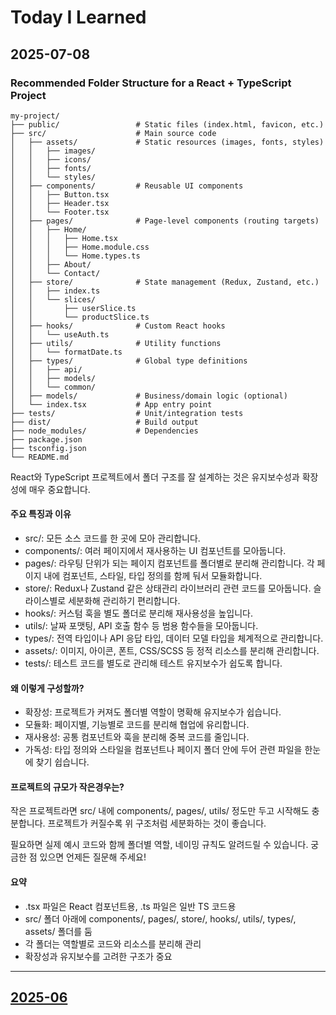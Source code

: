 # Today I Learned


## 2025-07-08

### Recommended Folder Structure for a React + TypeScript Project
```
my-project/
├── public/                 # Static files (index.html, favicon, etc.)
├── src/                    # Main source code
│   ├── assets/             # Static resources (images, fonts, styles)
│   │   ├── images/
│   │   ├── icons/
│   │   ├── fonts/
│   │   └── styles/
│   ├── components/         # Reusable UI components
│   │   ├── Button.tsx
│   │   ├── Header.tsx
│   │   └── Footer.tsx
│   ├── pages/              # Page-level components (routing targets)
│   │   ├── Home/
│   │   │   ├── Home.tsx
│   │   │   ├── Home.module.css
│   │   │   └── Home.types.ts
│   │   ├── About/
│   │   └── Contact/
│   ├── store/              # State management (Redux, Zustand, etc.)
│   │   ├── index.ts
│   │   └── slices/
│   │       ├── userSlice.ts
│   │       └── productSlice.ts
│   ├── hooks/              # Custom React hooks
│   │   └── useAuth.ts
│   ├── utils/              # Utility functions
│   │   └── formatDate.ts
│   ├── types/              # Global type definitions
│   │   ├── api/
│   │   ├── models/
│   │   └── common/
│   ├── models/             # Business/domain logic (optional)
│   └── index.tsx           # App entry point
├── tests/                  # Unit/integration tests
├── dist/                   # Build output
├── node_modules/           # Dependencies
├── package.json
├── tsconfig.json
└── README.md
```
React와 TypeScript 프로젝트에서 폴더 구조를 잘 설계하는 것은 유지보수성과 확장성에 매우 중요합니다. 

#### 주요 특징과 이유
- src/: 모든 소스 코드를 한 곳에 모아 관리합니다.
- components/: 여러 페이지에서 재사용하는 UI 컴포넌트를 모아둡니다.
- pages/: 라우팅 단위가 되는 페이지 컴포넌트를 폴더별로 분리해 관리합니다. 각 페이지 내에 컴포넌트, 스타일, 타입 정의를 함께 둬서 모듈화합니다.
- store/: Redux나 Zustand 같은 상태관리 라이브러리 관련 코드를 모아둡니다. 슬라이스별로 세분화해 관리하기 편리합니다.
- hooks/: 커스텀 훅을 별도 폴더로 분리해 재사용성을 높입니다.
- utils/: 날짜 포맷팅, API 호출 함수 등 범용 함수들을 모아둡니다.
- types/: 전역 타입이나 API 응답 타입, 데이터 모델 타입을 체계적으로 관리합니다.
- assets/: 이미지, 아이콘, 폰트, CSS/SCSS 등 정적 리소스를 분리해 관리합니다.
- tests/: 테스트 코드를 별도로 관리해 테스트 유지보수가 쉽도록 합니다.

#### 왜 이렇게 구성할까?
- 확장성: 프로젝트가 커져도 폴더별 역할이 명확해 유지보수가 쉽습니다.
- 모듈화: 페이지별, 기능별로 코드를 분리해 협업에 유리합니다.
- 재사용성: 공통 컴포넌트와 훅을 분리해 중복 코드를 줄입니다.
- 가독성: 타입 정의와 스타일을 컴포넌트나 페이지 폴더 안에 두어 관련 파일을 한눈에 찾기 쉽습니다.

#### 프로젝트의 규모가 작은경우는?
작은 프로젝트라면 src/ 내에 components/, pages/, utils/ 정도만 두고 시작해도 충분합니다. 프로젝트가 커질수록 위 구조처럼 세분화하는 것이 좋습니다.

필요하면 실제 예시 코드와 함께 폴더별 역할, 네이밍 규칙도 알려드릴 수 있습니다. 궁금한 점 있으면 언제든 질문해 주세요!

#### 요약
- .tsx 파일은 React 컴포넌트용, .ts 파일은 일반 TS 코드용
- src/ 폴더 아래에 components/, pages/, store/, hooks/, utils/, types/, assets/ 폴더를 둠
- 각 폴더는 역할별로 코드와 리소스를 분리해 관리
- 확장성과 유지보수를 고려한 구조가 중요

---
## [2025-06](https://github.com/WooGongSB/WooGong-TIL/blob/main/2025/06/README.md)